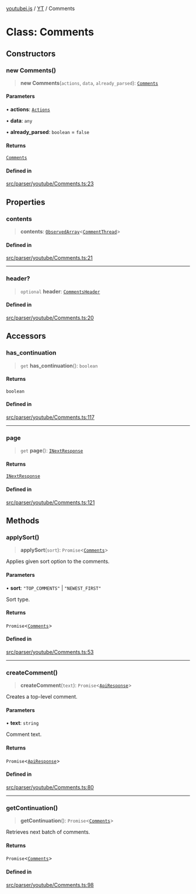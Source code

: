 [youtubei.js](../../../README.md) / [YT](../README.md) / Comments

# Class: Comments

## Constructors

### new Comments()

> **new Comments**(`actions`, `data`, `already_parsed`): [`Comments`](Comments.md)

#### Parameters

• **actions**: [`Actions`](../../../classes/Actions.md)

• **data**: `any`

• **already\_parsed**: `boolean` = `false`

#### Returns

[`Comments`](Comments.md)

#### Defined in

[src/parser/youtube/Comments.ts:23](https://github.com/LuanRT/YouTube.js/blob/4ae0cc5c523a2080e68d6c0c1437c78fe318ea30/src/parser/youtube/Comments.ts#L23)

## Properties

### contents

> **contents**: [`ObservedArray`](../../Helpers/type-aliases/ObservedArray.md)\<[`CommentThread`](../../YTNodes/classes/CommentThread.md)\>

#### Defined in

[src/parser/youtube/Comments.ts:21](https://github.com/LuanRT/YouTube.js/blob/4ae0cc5c523a2080e68d6c0c1437c78fe318ea30/src/parser/youtube/Comments.ts#L21)

***

### header?

> `optional` **header**: [`CommentsHeader`](../../YTNodes/classes/CommentsHeader.md)

#### Defined in

[src/parser/youtube/Comments.ts:20](https://github.com/LuanRT/YouTube.js/blob/4ae0cc5c523a2080e68d6c0c1437c78fe318ea30/src/parser/youtube/Comments.ts#L20)

## Accessors

### has\_continuation

> `get` **has\_continuation**(): `boolean`

#### Returns

`boolean`

#### Defined in

[src/parser/youtube/Comments.ts:117](https://github.com/LuanRT/YouTube.js/blob/4ae0cc5c523a2080e68d6c0c1437c78fe318ea30/src/parser/youtube/Comments.ts#L117)

***

### page

> `get` **page**(): [`INextResponse`](../../APIResponseTypes/type-aliases/INextResponse.md)

#### Returns

[`INextResponse`](../../APIResponseTypes/type-aliases/INextResponse.md)

#### Defined in

[src/parser/youtube/Comments.ts:121](https://github.com/LuanRT/YouTube.js/blob/4ae0cc5c523a2080e68d6c0c1437c78fe318ea30/src/parser/youtube/Comments.ts#L121)

## Methods

### applySort()

> **applySort**(`sort`): `Promise`\<[`Comments`](Comments.md)\>

Applies given sort option to the comments.

#### Parameters

• **sort**: `"TOP_COMMENTS"` \| `"NEWEST_FIRST"`

Sort type.

#### Returns

`Promise`\<[`Comments`](Comments.md)\>

#### Defined in

[src/parser/youtube/Comments.ts:53](https://github.com/LuanRT/YouTube.js/blob/4ae0cc5c523a2080e68d6c0c1437c78fe318ea30/src/parser/youtube/Comments.ts#L53)

***

### createComment()

> **createComment**(`text`): `Promise`\<[`ApiResponse`](../../../interfaces/ApiResponse.md)\>

Creates a top-level comment.

#### Parameters

• **text**: `string`

Comment text.

#### Returns

`Promise`\<[`ApiResponse`](../../../interfaces/ApiResponse.md)\>

#### Defined in

[src/parser/youtube/Comments.ts:80](https://github.com/LuanRT/YouTube.js/blob/4ae0cc5c523a2080e68d6c0c1437c78fe318ea30/src/parser/youtube/Comments.ts#L80)

***

### getContinuation()

> **getContinuation**(): `Promise`\<[`Comments`](Comments.md)\>

Retrieves next batch of comments.

#### Returns

`Promise`\<[`Comments`](Comments.md)\>

#### Defined in

[src/parser/youtube/Comments.ts:98](https://github.com/LuanRT/YouTube.js/blob/4ae0cc5c523a2080e68d6c0c1437c78fe318ea30/src/parser/youtube/Comments.ts#L98)
